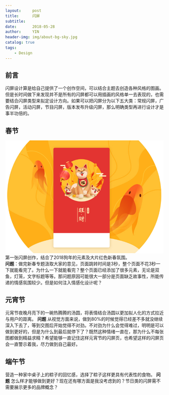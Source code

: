 ```yaml
---
layout:     post
title:      闪屏
subtitle:   
date:       2018-05-28
author:     YIN
header-img: img/about-bg-sky.jpg
catalog: true
tags:
    - Design
---
```


## 前言
闪屏设计算是给自己提供了一个创作空间，可以结合主题去创造各种风格的图画。但是长时间做下来发现并不是所有的闪屏都可以用插画的风格单一去表现的，也需要结合闪屏类型来拟定设计方向。如果可以把闪屏分为以下五大类：常规闪屏，广告闪屏，活动闪屏，节目闪屏，版本发布升级闪屏，那么明确类型再进行设计才是事半功倍的。

## 春节
![spring](https://github.com/SEP3WATER/SEP3WATER.github.io/blob/master/img/chunjie.jpg?raw=true)
第一张闪屏创作，结合了2018狗年的元素及大片红色新春氛围。   
**问题**：做完新春专题汲取大家的意见，页面跳转时间是3秒，整个页面不花3秒一下就能看完了。为什么一下就能看完？整个页面已经添加了很多元素，无论是双鱼，灯笼，文字标题等等。那问题原因可能很大一部分是页面缺乏故事性，所能传递的情感氛围较少。但是如何注入情感化设计呢？ 

## 元宵节
元宵节夜晚月亮下的一碗热腾腾的汤圆，将表情结合汤圆以更加拟人化的方式拉近与用户的距离。
**问题**
从视觉方面来说，做到80%的时候觉得已经差不多就没继续深入下去了，等到交图后开始觉得不对劲。不对劲为什么会觉得难过，明明是可以做到更好的，但是为什么到最后就停下了？既然这种情绪一直在，那为什么不每张图都做到精益求精？希望能够一直记住这样元宵节的闪屏页，也希望这样的闪屏页会一直警示着我，尽力做到自己最好。

## 端午节
营造一种家中桌子上的粽子的回忆感，选择了粽子这样更具有代表性的食物。
**问题** 怎么样才能够做到更好？现在还有哪方面是我没考虑到的？节日类的闪屏需不需要展示更多的品牌概念？
  
